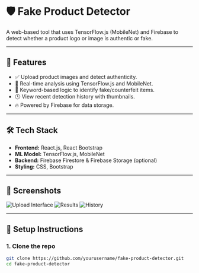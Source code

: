 # 🛡️ Fake Product Detector

A web-based tool that uses TensorFlow.js (MobileNet) and Firebase to detect whether a product logo or image is authentic or fake.

---

## 🚀 Features

- ✅ Upload product images and detect authenticity.
- 🤖 Real-time analysis using TensorFlow.js and MobileNet.
- 🧠 Keyword-based logic to identify fake/counterfeit items.
- 🕓 View recent detection history with thumbnails.
- 🔥 Powered by Firebase for data storage.

---

## 🛠️ Tech Stack

- **Frontend:** React.js, React Bootstrap
- **ML Model:** TensorFlow.js, MobileNet
- **Backend:** Firebase Firestore & Firebase Storage (optional)
- **Styling:** CSS, Bootstrap

---

## 📸 Screenshots

![Upload Interface](./screenshots/upload-preview.png)
![Results](./screenshots/result-display.png)
![History](./screenshots/history-section.png)

---

## 🔧 Setup Instructions

### 1. Clone the repo
```bash
git clone https://github.com/yourusername/fake-product-detector.git
cd fake-product-detector
